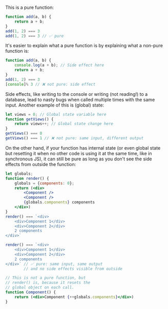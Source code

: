 This is a pure function:

```jsx
function add(a, b) {
    return a + b;
}
add(1, 2) === 3
add(1, 2) === 3 // ✅ pure
```

It's easier to explain what a pure function is by explaining what a non-pure function is:

```jsx
function add(a, b) {
    console.log(a + b); // Side effect here
    return a + b;
}
add(1, 2) === 3
[console]% 3 // ❌ not pure: side effect
```

Side effects, like writing to the console or writing (not reading!) to a database, lead to nasty bugs when called
multiple times with the same input. Another example of this is (global) state:

```jsx
let views = 0; // Global state variable here
function getViews() {
    return views++; // Global state change here
}
getViews() === 0
getViews() === 1 // ❌ not pure: same input, different output
```

On the other hand, if your function has internal state (or even global state but resetting it when no other code is
using it at the same time, like in synchronous JS), it can still be pure as long as you don't see the side effects from
outside the function:

```jsx
let globals;
function render() {
    globals = {components: 0};
    return (<div>
        <Component />
        <Component />
        {globals.components} components
    </div>)
}
render() === `<div>
    <div>Component 1</div>
    <div>Component 2</div>
    2 components
</div>`

render() === `<div>
    <div>Component 1</div>
    <div>Component 2</div>
    2 components
</div>` // ✅ pure: same input, same output
        // and no side effects visible from outside

// This is not a pure function, but
// render() is, because it resets the
// global object on each call.
function Component() {
    return (<div>Component {++globals.components}</div>)
}
```
